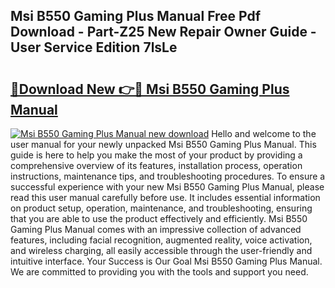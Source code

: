 ## Msi B550 Gaming Plus Manual Free Pdf Download - Part-Z25 New Repair Owner Guide - User Service Edition 7lsLe

# <h2><a href="http://cf29654.oget.top/?id=Msi+B550+Gaming+Plus+Manual">🔗Download New 👉🔴 Msi B550 Gaming Plus Manual</a></h2>

[![Msi B550 Gaming Plus Manual new download](https://i.imgur.com/5g1atiW.png)](http://cf29654.oget.top/?id=Msi+B550+Gaming+Plus+Manual)
Hello and welcome to the user manual for your newly unpacked Msi B550 Gaming Plus Manual. This guide is here to help you make the most of your product by providing a comprehensive overview of its features, installation process, operation instructions, maintenance tips, and troubleshooting procedures. To ensure a successful experience with your new Msi B550 Gaming Plus Manual, please read this user manual carefully before use. It includes essential information on product setup, operation, maintenance, and troubleshooting, ensuring that you are able to use the product effectively and efficiently. Msi B550 Gaming Plus Manual comes with an impressive collection of advanced features, including facial recognition, augmented reality, voice activation, and wireless charging, all easily accessible through the user-friendly and intuitive interface. Your Success is Our Goal Msi B550 Gaming Plus Manual. We are committed to providing you with the tools and support you need.
